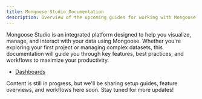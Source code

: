 ```yaml
---
title: Mongoose Studio Documentation
description: Overview of the upcoming guides for working with Mongoose Studio.
---
```


Mongoose Studio is an integrated platform designed to help you visualize, manage, and interact with your data using Mongoose. Whether you're exploring your first project or managing complex datasets, this documentation will guide you through key features, best practices, and workflows to maximize your productivity.

- [Dashboards](/docs/dashboards.html)

Content is still in progress, but we'll be sharing setup guides, feature overviews, and workflows here soon.
Stay tuned for more updates!
